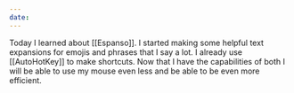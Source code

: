 ```yaml
---
date:
---
```


Today I learned about [[Espanso]]. I started making some helpful text expansions for emojis and phrases that I say a lot. I already use [[AutoHotKey]] to make shortcuts. Now that I have the capabilities of both I will be able to use my mouse even less and be able to be even more efficient.